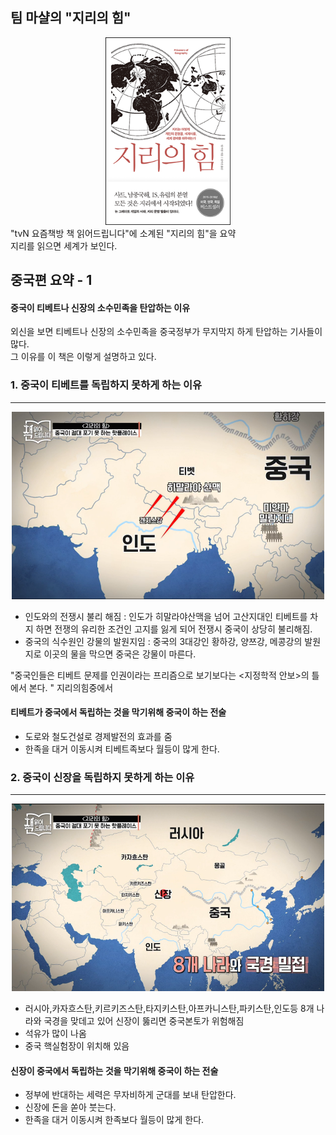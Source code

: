 팀 마샬의 "지리의 힘"
-----------------------
 <center><img src="/img/L_515722.jpg" width="200" height="300"></center>
 "tvN 요즘책방 책 읽어드립니다"에 소계된 "지리의 힘"을 요약
 <br>지리를 읽으면 세계가 보인다.
 
 

 중국편 요약 - 1
 ---------------------
 #### 중국이 티베트나 신장의 소수민족을 탄압하는 이유<br>
 외신을 보면 티베트나 신장의 소수민족을 중국정부가 무지막지 하게 
 탄압하는 기사들이 많다.<br>
 그 이유를 이 책은 이렇게 설명하고 있다.
 
### 1. 중국이 티베트를 독립하지 못하게 하는 이유
 ----------------------------------------------
  <center><img src="/img/20200423_002422.png" width="500" height="300"></center>
  
   - 인도와의 전쟁시 불리 해짐 : 인도가 히말라야산맥을 넘어 고산지대인 티베트를 차지 하면 전쟁의 유리한 조건인 고지를 잃게 되어 
  전쟁시 중국이 상당히 불리해짐. 
   - 중국의 식수원인 강물의 발원지임 : 중국의 3대강인 황하강, 양쯔강, 메콩강의 발원지로 이곳의 물을 막으면 중국은 강물이 마른다.
  
  "중국인들은 티베트 문제를 인권이라는 프리즘으로 보기보다는 <지정학적 안보>의 틀에서 본다. " 지리의힘중에서
<br>
#### 티베트가 중국에서 독립하는 것을 막기위해  중국이 하는 전술
 - 도로와 철도건설로 경제발전의 효과를 줌
 - 한족을 대거 이동시켜 티베트족보다 월등이 많게 한다. 

 ### 2. 중국이 신장을 독립하지 못하게 하는 이유
  --------------------------------------------------
 <center><img src="/img/20200423_010222.png" width="500" height="300"></center>
 
  - 러시아,카자흐스탄,키르키즈스탄,타지키스탄,아프카니스탄,파키스탄,인도등 8개 나라와 국경을 맞데고 있어 신장이 뚫리면 중국본토가 위험해짐
  - 석유가 많이 나옴
  - 중국 핵실험장이 위치해 있음

#### 신장이 중국에서 독립하는 것을 막기위해  중국이 하는 전술
 - 정부에 반대하는 세력은 무자비하게 군대를 보내 탄압한다.
 - 신장에 돈을 쏟아 붓는다.
 - 한족을 대거 이동시켜 한족보다 월등이 많게 한다. 

